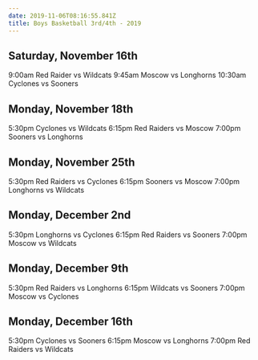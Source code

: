 ```yaml
---
date: 2019-11-06T08:16:55.841Z
title: Boys Basketball 3rd/4th - 2019
---
```


## Saturday, November 16th

9:00am Red Raider vs Wildcats
9:45am Moscow vs Longhorns
10:30am Cyclones vs Sooners

## Monday, November 18th

5:30pm Cyclones vs Wildcats
6:15pm Red Raiders vs Moscow
7:00pm Sooners vs Longhorns

## Monday, November 25th

5:30pm Red Raiders vs Cyclones
6:15pm Sooners vs Moscow
7:00pm Longhorns vs Wildcats

## Monday, December 2nd

5:30pm Longhorns vs Cyclones
6:15pm Red Raiders vs Sooners
7:00pm Moscow vs Wildcats

## Monday, December 9th

5:30pm Red Raiders vs Longhorns
6:15pm Wildcats vs Sooners
7:00pm Moscow vs Cyclones

## Monday, December 16th

5:30pm Cyclones vs Sooners
6:15pm Moscow vs Longhorns
7:00pm Red Raiders vs Wildcats
